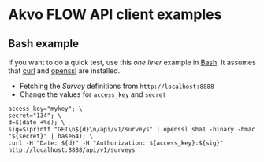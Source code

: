 Akvo FLOW API client examples
=============================


## Bash example

If you want to do a quick test, use this _one liner_
example in [Bash](https://www.gnu.org/software/bash/).
It assumes that [curl](http://curl.haxx.se/) and
[openssl](https://www.openssl.org/) are installed.

* Fetching the _Survey_ definitions from `http://localhost:8888`
* Change the values for `access_key` and `secret`

````
access_key="mykey"; \
secret="134"; \
d=$(date +%s); \
sig=$(printf "GET\n${d}\n/api/v1/surveys" | openssl sha1 -binary -hmac "${secret}" | base64); \
curl -H "Date: ${d}" -H "Authorization: ${access_key}:${sig}" http://localhost:8888/api/v1/surveys
````

